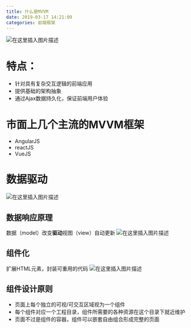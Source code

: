 ```yaml
---
title: 什么是MVVM
date: 2019-03-17 14:21:09
categories: 前端框架
---
```


![在这里插入图片描述](https://img-blog.csdnimg.cn/20190308102316203.png?x-oss-process=image/watermark,type_ZmFuZ3poZW5naGVpdGk,shadow_10,text_aHR0cHM6Ly9ibG9nLmNzZG4ubmV0L01vbmVzdGVyXw==,size_16,color_FFFFFF,t_70)
# 特点：
- 针对具有复杂交互逻辑的前端应用
- 提供基础的架构抽象
- 通过Ajax数据持久化，保证前端用户体验
# 市面上几个主流的MVVM框架
- AngularJS
- reactJS
- VueJS
# 数据驱动
![在这里插入图片描述](https://img-blog.csdnimg.cn/20190308103641689.png?x-oss-process=image/watermark,type_ZmFuZ3poZW5naGVpdGk,shadow_10,text_aHR0cHM6Ly9ibG9nLmNzZG4ubmV0L01vbmVzdGVyXw==,size_16,color_FFFFFF,t_70)
## 数据响应原理
数据（model）改变**驱动**视图（view）自动更新
![在这里插入图片描述](https://img-blog.csdnimg.cn/20190308103746907.png?x-oss-process=image/watermark,type_ZmFuZ3poZW5naGVpdGk,shadow_10,text_aHR0cHM6Ly9ibG9nLmNzZG4ubmV0L01vbmVzdGVyXw==,size_16,color_FFFFFF,t_70)
## 组件化
扩展HTML元素，封装可重用的代码
![在这里插入图片描述](https://img-blog.csdnimg.cn/20190308104116626.png?x-oss-process=image/watermark,type_ZmFuZ3poZW5naGVpdGk,shadow_10,text_aHR0cHM6Ly9ibG9nLmNzZG4ubmV0L01vbmVzdGVyXw==,size_16,color_FFFFFF,t_70)
## 组件设计原则
- 页面上每个独立的可视/可交互区域视为一个组件
- 每个组件对应一个工程目录，组件所需要的各种资源在这个目录下就近维护
- 页面不过是组件的容器，组件可以嵌套自由组合形成完整的页面
